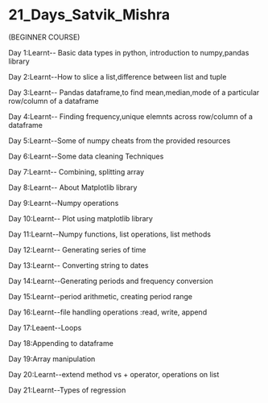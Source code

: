 # 21_Days_Satvik_Mishra
(BEGINNER COURSE)

Day 1:Learnt-- Basic data types in python, introduction to numpy,pandas library

Day 2:Learnt--How to slice a list,difference between list and tuple

Day 3:Learnt-- Pandas dataframe,to find mean,median,mode of a particular row/column of a dataframe

Day 4:Learnt-- Finding  frequency,unique elemnts across row/column of a dataframe

Day 5:Learnt--Some of numpy cheats from the provided resources

Day 6:Learnt--Some data cleaning Techniques

Day 7:Learnt-- Combining, splitting array 

Day 8:Learnt-- About Matplotlib library

Day 9:Learnt--Numpy operations

Day 10:Learnt-- Plot using matplotlib library

Day 11:Learnt--Numpy functions, list operations, list methods

Day 12:Learnt-- Generating series of time

Day 13:Learnt-- Converting string to dates

Day 14:Learnt--Generating periods and frequency conversion

Day 15:Learnt--period arithmetic, creating period range

Day 16:Learnt--file handling operations :read, write, append

Day 17:Leaent--Loops

Day 18:Appending to dataframe

Day 19:Array manipulation

Day 20:Learnt--extend method vs + operator, operations on list

Day 21:Learnt--Types of regression
























